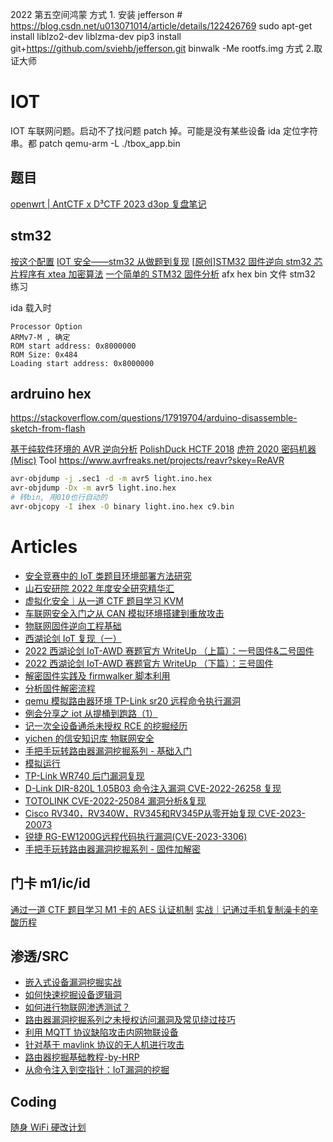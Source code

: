2022 第五空间鸿蒙
方式 1.
安装 jefferson # https://blog.csdn.net/u013071014/article/details/122426769
sudo apt-get install liblzo2-dev liblzma-dev
pip3 install git+https://github.com/sviehb/jefferson.git
binwalk -Me rootfs.img
方式 2.取证大师

# IOT

IOT 车联网问题。启动不了找问题 patch 掉。可能是没有某些设备
ida 定位字符串。都 patch
qemu-arm -L ./tbox_app.bin



## 题目

[openwrt | AntCTF x D³CTF 2023 d3op 复盘笔记](https://mp.weixin.qq.com/s/97TfeJgZeG-lLzWc95teBw)

## stm32

[按这个配置](https://www.bilibili.com/video/BV1LX4y157TP/)
[IOT 安全——stm32 从做题到复现](https://www.anquanke.com/post/id/229321)
[[原创]STM32 固件逆向 ](https://bbs.kanxue.com/thread-272811.htm)
[stm32 芯片程序有 xtea 加密算法](https://bbs.kanxue.com/thread-272872.htm)
[一个简单的 STM32 固件分析](https://mp.weixin.qq.com/s/2XeF67Rz8Tz5jPVevSHhpg)
afx hex bin 文件 stm32 练习

ida 载入时
```
Processor Option
ARMv7-M , 确定
ROM start address: 0x8000000
ROM Size: 0x484
Loading start address: 0x8000000
```

## ardruino hex

https://stackoverflow.com/questions/17919704/arduino-disassemble-sketch-from-flash

[基于纯软件环境的 AVR 逆向分析](https://www.anquanke.com/post/id/202256)
[PolishDuck HCTF 2018](https://www.secpulse.com/archives/82690.html#PolishDuck)
[虎符 2020 密码机器(Misc)](https://0xffff.one/d/584/6)
Tool https://www.avrfreaks.net/projects/reavr?skey=ReAVR

```sh
avr-objdump -j .sec1 -d -m avr5 light.ino.hex
avr-objdump -Dx -m avr5 light.ino.hex
# 转bin, 用010也行自动的
avr-objcopy -I ihex -O binary light.ino.hex c9.bin
```

# Articles

- [安全竞赛中的 IoT 类题目环境部署方法研究](https://mp.weixin.qq.com/s/DRYEbNNUvXh4ECWgehmzbQ)
- [山石安研院 2022 年度安全研究精华汇](https://mp.weixin.qq.com/s/ubqxSpW3XxM4bcSj9_EHXA)
- [虚拟化安全｜从一道 CTF 题目学习 KVM](http://mp.weixin.qq.com/s?__biz=MzUzMDUxNTE1Mw==&mid=2247494743&idx=1&sn=2f3bede3835ac1874f4fc556df1603f4)
- [车联网安全入门之从 CAN 模拟环境搭建到重放攻击](https://mp.weixin.qq.com/s/LzrqCOq6BjPC6s3SjNvXcw)
- [物联网固件逆向工程基础](https://xz.aliyun.com/t/12320)
- [西湖论剑 IoT 复现（一）](https://mp.weixin.qq.com/s/xfkm4zwZ9e8OtQq--MH8fA)
- [2022 西湖论剑 IoT-AWD 赛题官方 WriteUp （上篇）：一号固件&二号固件](https://mp.weixin.qq.com/s/tRmWsRfF2yRszwSeXws5xg)
- [2022 西湖论剑 IoT-AWD 赛题官方 WriteUp （下篇）：三号固件](https://mp.weixin.qq.com/s/_1uLWXSPEiCFST6dsi0YBA)
- [解密固件实践及 firmwalker 脚本利用](https://www.bilibili.com/video/BV1Fs4y1K76J/)
- [分析固件解密流程](https://www.bilibili.com/video/BV1YL411m7nx/)
- [qemu 模拟路由器环境 TP-Link sr20 远程命令执行漏洞](https://www.bilibili.com/video/BV1jM411L7e6/)
- [例会分享之 iot 从提桶到跑路（1）](https://www.bilibili.com/video/BV1ok4y157Hw/)
- [记一次全设备通杀未授权 RCE 的挖掘经历](https://mp.weixin.qq.com/s/62WZmT3fWQjerjeqqRiTdw)
- [yichen 的信安知识库 物联网安全](https://www.yuque.com/hxfqg9/iot)
- [手把手玩转路由器漏洞挖掘系列 - 基础入门](https://mp.weixin.qq.com/s/-yUPKhjTpYEbzlVNRBo9XQ)
- [模拟运行](./index#模拟运行)
- [TP-Link WR740 后门漏洞复现](https://mp.weixin.qq.com/s/mcAOxhih8Yq8tZe0dAdInA)
- [D-Link DIR-820L 1.05B03 命令注入漏洞 CVE-2022-26258 复现](https://mp.weixin.qq.com/s/Hc2DHKBlKhSwEoFaquKgzw)
- [TOTOLINK CVE-2022-25084 漏洞分析&复现](https://mp.weixin.qq.com/s/hD0a_AQAtM8npD7mHizrIA)
- [Cisco RV340，RV340W，RV345和RV345P从零开始复现 CVE-2023-20073](https://mp.weixin.qq.com/s/xCKzdaRq4D5svTc__tXPFQ)
- [锐捷 RG-EW1200G远程代码执行漏洞(CVE-2023-3306)](https://mp.weixin.qq.com/s/N2WFXkEpbeFQ4wMrYJ0bMw)
- [手把手玩转路由器漏洞挖掘系列 - 固件加解密](https://mp.weixin.qq.com/s/mbL0MYNAjkPrMix6hg2CYw)

## 门卡 m1/ic/id

[通过一道 CTF 题目学习 M1 卡的 AES 认证机制](https://mp.weixin.qq.com/s/PdJgVDsOnOAcid0DQTUrvg)
[实战｜记通过手机复制澡卡的辛酸历程](https://mp.weixin.qq.com/s/cDXyPFDeE6S_xGBL3NucPQ)

## 渗透/SRC

- [嵌入式设备漏洞挖掘实战](https://mp.weixin.qq.com/s/AxkvdKdfBB_CPS0BadbcmA)
- [如何快速挖掘设备逻辑洞](https://mp.weixin.qq.com/s/jZd5BpAmwFZOZuNjc4-oqA)
- [如何进行物联网渗透测试？](https://mp.weixin.qq.com/s/-p9-9ia_4aqXwL9ELW-BYg)
- [路由器漏洞挖掘系列之未授权访问漏洞及常见绕过技巧](https://mp.weixin.qq.com/s/dQ9GL2wIME35uxAes3LzEg)
- [利用 MQTT 协议缺陷攻击内网物联设备](https://mp.weixin.qq.com/s/EtpaAw-fq4XJGyiojUVdiw)
- [针对基于 mavlink 协议的无人机进行攻击](https://mp.weixin.qq.com/s/HfFqgQcgOyA_rmb3UFXhww)
- [路由器挖掘基础教程-by-HRP](https://hgreed.vip/2023/08/02/%E8%B7%AF%E7%94%B1%E5%99%A8%E6%8C%96%E6%8E%98%E5%9F%BA%E7%A1%80%E6%95%99%E7%A8%8B-by-HRP/)
- [从命令注入到空指针：IoT漏洞的挖掘](https://mp.weixin.qq.com/s/clNo72GdFnGShSQXuNHY3g)

## Coding

[随身 WiFi 硬改计划](https://mp.weixin.qq.com/s/sw4R-GOM8jwGdEvsLJL6pw)
